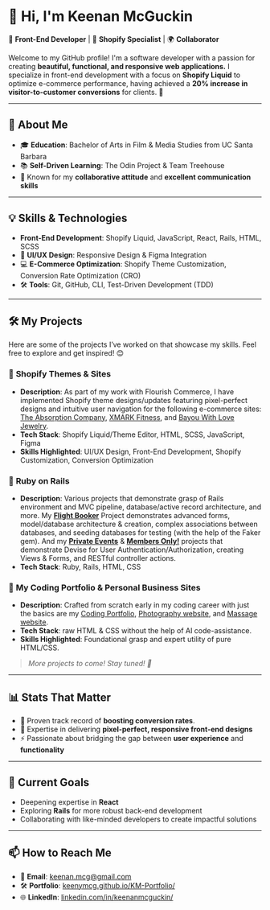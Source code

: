 # 👋 Hi, I'm **Keenan McGuckin**  
🎨 **Front-End Developer** | 🔧 **Shopify Specialist** | 🌍 **Collaborator**

Welcome to my GitHub profile! I'm a software developer with a passion for creating **beautiful, functional, and responsive web applications.** I specialize in front-end development with a focus on **Shopify Liquid** to optimize e-commerce performance, having achieved a **20% increase in visitor-to-customer conversions** for clients. 🎯

---

## 🚀 About Me  
- 🎓 **Education**: Bachelor of Arts in Film & Media Studies from UC Santa Barbara  
- 📚 **Self-Driven Learning**: The Odin Project & Team Treehouse  
- 🤝 Known for my **collaborative attitude** and **excellent communication skills**  

---

## 💡 Skills & Technologies  
- **Front-End Development**: Shopify Liquid, JavaScript, React, Rails, HTML, SCSS  
- 🎨 **UI/UX Design**: Responsive Design & Figma Integration  
- 💻 **E-Commerce Optimization**: Shopify Theme Customization, Conversion Rate Optimization (CRO)  
- 🛠 **Tools**: Git, GitHub, CLI, Test-Driven Development (TDD)  

---

## 🛠️ My Projects  
Here are some of the projects I’ve worked on that showcase my skills. Feel free to explore and get inspired! 😊

### 🛒  **Shopify Themes & Sites**
- **Description**: As part of my work with Flourish Commerce, I have implemented Shopify theme designs/updates featuring pixel-perfect designs and intuitive user navigation for the following e-commerce sites: [The Absorption Company](https://www.absorbmore.com), [XMARK Fitness](https://xmarkfitness.com/), and [Bayou With Love Jewelry](https://bayouwithlove.com/).
- **Tech Stack**: Shopify Liquid/Theme Editor, HTML, SCSS, JavaScript, Figma
- **Skills Highlighted**: UI/UX Design, Front-End Development, Shopify Customization, Conversion Optimization  

### 💎 **Ruby on Rails**
- **Description**: Various projects that demonstrate grasp of Rails environment and MVC pipeline, database/active record architecture, and more. My **[Flight Booker](https://github.com/keenymcg/flight_booker)** Project demonstrates advanced forms, model/database architecture & creation, complex associations between databases, and seeding databases for testing (with the help of the Faker gem). And my **[Private Events](https://github.com/keenymcg/private-event)** & **[Members Only!](https://github.com/keenymcg/members-only)** projects that demonstrate Devise for User Authentication/Authorization, creating Views & Forms, and RESTful controller actions.
- **Tech Stack**: Ruby, Rails, HTML, CSS

### 🎨 **My Coding Portfolio & Personal Business Sites**
- **Description**: Crafted from scratch early in my coding career with just the basics are my [Coding Portfolio](https://keenymcg.github.io/KM-Portfolio/), [Photography website](https://www.withkeenan.com/photography), and [Massage website](https://www.withkeenan.com/massage).
- **Tech Stack**: raw HTML & CSS without the help of AI code-assistance.
- **Skills Highlighted**: Foundational grasp and expert utility of pure HTML/CSS.

> *More projects to come! Stay tuned! 🚀*

---

## 📊 Stats That Matter  
- 🔗 Proven track record of **boosting conversion rates**. 
- 🌟 Expertise in delivering **pixel-perfect, responsive front-end designs**  
- ⚡ Passionate about bridging the gap between **user experience** and **functionality**

---

## 🌱 Current Goals  
- Deepening expertise in **React**  
- Exploring **Rails** for more robust back-end development  
- Collaborating with like-minded developers to create impactful solutions  

---

## 📫 How to Reach Me  
- 📧 **Email**: keenan.mcg@gmail.com  
- 🛠 **Portfolio**: [keenymcg.github.io/KM-Portfolio/](https://keenymcg.github.io/KM-Portfolio/)
- 🌐 **LinkedIn**: [linkedin.com/in/keenanmcguckin/](www.linkedin.com/in/keenanmcguckin/)
